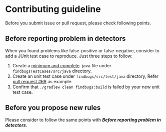 # Contributing guideline

Before you submit issue or pull request, please check following points.

## Before reporting problem in detectors

When you found problems like false-positive or false-negative, consider to add a JUnit test case to reproduce.
Just three steps to follow:

1. Create a [minimum and complete](http://stackoverflow.com/help/mcve) .java file under `findbugsTestCases/src/java` directory.
2. Create an unit test case under `findbugs/src/test/java` directory, Refer [pull request #69](https://github.com/spotbugs/spotbugs/pull/69/files) as example.
3. Confirm that `./gradlew clean findbugs:build` is failed by your new unit test case.

## Before you propose new rules

Please consider to follow the same points with ***Before reporting problem in detectors***.
